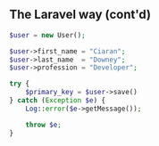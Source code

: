 The Laravel way (cont'd)
------------------------
```php
$user = new User();

$user->first_name = "Ciaran";
$user->last_name  = "Downey";
$user->profession = "Developer";

try {
    $primary_key = $user->save()
} catch (Exception $e) {
    Log::error($e->getMessage());

    throw $e;
}
```
